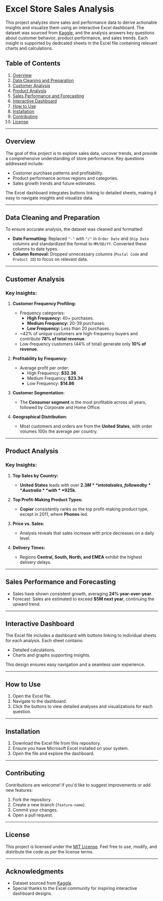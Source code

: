 # Excel Store Sales Analysis

This project analyzes store sales and performance data to derive actionable insights and visualize them using an interactive Excel dashboard. The dataset was sourced from [Kaggle](https://www.kaggle.com/), and the analysis answers key questions about customer behavior, product performance, and sales trends. Each insight is supported by dedicated sheets in the Excel file containing relevant charts and calculations.

## Table of Contents
1. [Overview](#overview)
2. [Data Cleaning and Preparation](#data-cleaning-and-preparation)
3. [Customer Analysis](#customer-analysis)
4. [Product Analysis](#product-analysis)
5. [Sales Performance and Forecasting](#sales-performance-and-forecasting)
6. [Interactive Dashboard](#interactive-dashboard)
7. [How to Use](#how-to-use)
8. [Installation](#installation)
9. [Contributing](#contributing)
10. [License](#license)

---

## Overview

The goal of this project is to explore sales data, uncover trends, and provide a comprehensive understanding of store performance. Key questions addressed include:
- Customer purchase patterns and profitability.
- Product performance across regions and categories.
- Sales growth trends and future estimates.

The Excel dashboard integrates buttons linking to detailed sheets, making it easy to navigate insights and visualize data.

---

## Data Cleaning and Preparation

To ensure accurate analysis, the dataset was cleaned and formatted:
- **Date Formatting:** Replaced `"-"` with `"/"` in `Order Date` and `Ship Date` columns and standardized the format to `MM/DD/YY`. Converted these columns to date types.
- **Column Removal:** Dropped unnecessary columns (`Postal Code` and `Product ID`) to focus on relevant data.

---

## Customer Analysis

### Key Insights:
1. **Customer Frequency Profiling:**
   - Frequency categories:
     - **High Frequency:** 40+ purchases.
     - **Medium Frequency:** 20-39 purchases.
     - **Low Frequency:** Less than 20 purchases.
   - ~42% of unique customers are high-frequency buyers and contribute **78% of total revenue**.
   - Low-frequency customers (44% of total) generate only **10% of revenue**.

2. **Profitability by Frequency:**
   - Average profit per order:
     - High Frequency: **$32.36**
     - Medium Frequency: **$23.34**
     - Low Frequency: **$14.86**

3. **Customer Segmentation:**
   - The **Consumer segment** is the most profitable across all years, followed by Corporate and Home Office.

4. **Geographical Distribution:**
   - Most customers and orders are from the **United States**, with order volumes 100x the average per country.

---

## Product Analysis

### Key Insights:
1. **Top Sales by Country:**
   - **United States** leads with over **$2.3M** in total sales, followed by **Australia** with **$925k**.

2. **Top Profit-Making Product Types:**
   - **Copier** consistently ranks as the top profit-making product type, except in 2011, where **Phones** led.

3. **Price vs. Sales:**
   - Analysis reveals that sales increase with price decreases on a daily level.

4. **Delivery Times:**
   - Regions **Central, South, North, and EMEA** exhibit the highest delivery delays.

---

## Sales Performance and Forecasting

- Sales have shown consistent growth, averaging **24% year-over-year**.
- Forecast: Sales are estimated to exceed **$5M next year**, continuing the upward trend.

---

## Interactive Dashboard

The Excel file includes a dashboard with buttons linking to individual sheets for each analysis. Each sheet contains:
- Detailed calculations.
- Charts and graphs supporting insights.

This design ensures easy navigation and a seamless user experience.

---

## How to Use

1. Open the Excel file.
2. Navigate to the dashboard.
3. Click the buttons to view detailed analyses and visualizations for each question.

---

## Installation

1. Download the Excel file from this repository.
2. Ensure you have Microsoft Excel installed on your system.
3. Open the file and explore the dashboard.

---

## Contributing

Contributions are welcome! If you'd like to suggest improvements or add new features:
1. Fork the repository.
2. Create a new branch (`feature-name`).
3. Commit your changes.
4. Open a pull request.

---

## License

This project is licensed under the [MIT License](LICENSE). Feel free to use, modify, and distribute the code as per the license terms.

---

## Acknowledgments

- Dataset sourced from [Kaggle](https://www.kaggle.com/).
- Special thanks to the Excel community for inspiring interactive dashboard designs.
